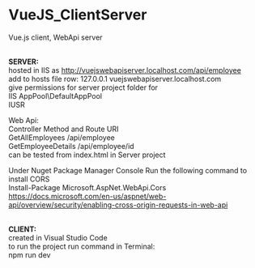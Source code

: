 # VueJS_ClientServer

Vue.js client, WebApi server<br /><br />

<b>SERVER:</b><br />
hosted in IIS as http://vuejswebapiserver.localhost.com/api/employee
<br />
add to hosts file row: 127.0.0.1 vuejswebapiserver.localhost.com<br />
give permissions for server project folder for<br />
IIS AppPool\DefaultAppPool<br />
IUSR<br />

Web Api:<br />
Controller Method   and Route URI<br />
GetAllEmployees	/api/employee<br />
GetEmployeeDetails	/api/employee/id<br />
can be tested from index.html in Server project<br />

Under Nuget Package Manager Console Run the following command to install CORS<br />
Install-Package Microsoft.AspNet.WebApi.Cors<br />
https://docs.microsoft.com/en-us/aspnet/web-api/overview/security/enabling-cross-origin-requests-in-web-api
<br /><br />

<b>CLIENT:</b><br />
created in Visual Studio Code<br />
to run the project run command in Terminal:<br />
npm run dev<br />